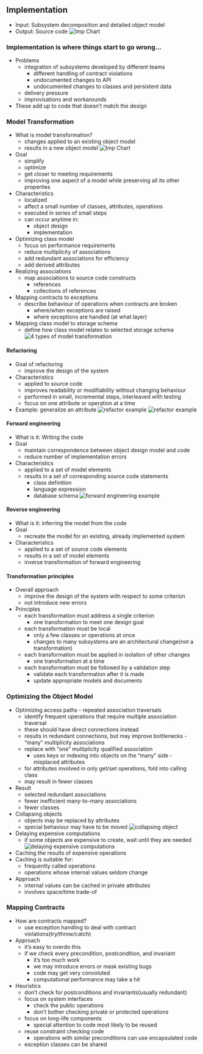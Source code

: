 ## Implementation
  - Input: Subsystem decomposition and detailed object model
  - Output: Source code
![Imp Chart](figs/impchart.png)

### Implementation is where things start to go wrong...
  - Problems
    - integration of subsystems developed by different teams
      - different handling of contract violations
      - undocumented changes to API
      - undocumented changes to classes and persistent data
    - delivery pressure
    - improvisations and workarounds
  - These add up to code that doesn’t match the design
  
### Model Transformation
  - What is model transformation?
    - changes applied to an existing object model
    - results in a new object model
![Imp Chart](figs/modelTransEx.png)
  - Goal
    - simplify
    - optimize
    - get closer to meeting requirements
    - improving one aspect of a model while preserving all its other
properties
  - Characteristics
    - localized
    - affect a small number of classes, attributes, operations
    - executed in series of small steps
    - can occur anytime in:
      - object design
      - implementation
  - Optimizing class model
    - focus on performance requirements
    - reduce multiplicity of associations
    - add redundant associations for efficiency
    - add derived attributes
  - Realizing associations
    - map associations to source code constructs
      - references
      - collections of references
  - Mapping contracts to exceptions
    - describe behaviour of operations when contracts are broken
      - where/when exceptions are raised
      - where exceptions are handled (at what layer)
  - Mapping class model to storage schema
    - define how class model relates to selected storage schema
![4 types of model transformation](figs/4types.png)

#### Refactoring
  - Goal of refactoring
    - improve the design of the system
  - Characteristics
    - applied to source code
    - improves readability or modifiability without changing behaviour
    - performed in small, incremental steps, interleaved with testing
    - focus on one attribute or operation at a time
  - Example: generalize an attribute
![refactor example](figs/refactor1.png)
![refactor example](figs/refactor2.png)
#### Forward engineering
  - What is it: Writing the code
  - Goal
    - maintain correspondence between object design model and code
    - reduce number of implementation errors
  - Characteristics
    - applied to a set of model elements
    - results in a set of corresponding source code statements
      - class definition
      - language expression
      - database schema
![forward engineering example](figs/forwardengineering.png)
#### Reverse engineering
  - What is it: inferring the model from the code
  - Goal
    - recreate the model for an existing, already implemented system
  - Characteristics
    - applied to a set of source code elements
    - results in a set of model elements
    - inverse transformation of forward engineering
#### Transformation principles
  - Overall approach
    - improve the design of the system with respect to some criterion
    - not introduce new errors
  - Principles
    - each transformation must address a single criterion
      - one transformation to meet one design goal
    - each transformation must be local
      - only a few classes or operations at once
      - changes to many subsystems are an architectural change(not a transformation)
    - each transformation must be applied in isolation of other changes
      - one transformation at a time
    - each transformation must be followed by a validation step
      - validate each transformation after it is made
      - update appropriate models and documents
### Optimizing the Object Model
   - Optimizing access paths
    - repeated association traversals
      - identify frequent operations that require multiple association traversal
      - these should have direct connections instead
      - results in redundant connections, but may improve bottlenecks
    - “many” multiplicity associations
      - replace with “one” multiplicity qualified association
        - uses keys or indexing into objects on the “many” side
    - misplaced attributes
      - for attributes involved in only get/set operations, fold into calling class
      - may result in fewer classes
  - Result
    - selected redundant associations
    - fewer inefficient many-to-many associations
    - fewer classes
  - Collapsing objects
    - objects may be replaced by attributes
    - special behaviour may have to be moved
![collapsing object](figs/collapsingobj.png)
  - Delaying expensive computations
    - if some objects are expensive to create, wait until they are needed
![delaying expensive computations](figs/expensivecomputation.png)
  - Caching the results of expensive operations
  - Caching is suitable for:
    - frequently called operations
    - operations whose internal values seldom change
  - Approach
    - internal values can be cached in private attributes
    - involves space/time trade-of

### Mapping Contracts
  - How are contracts mapped?
    - use exception handling to deal with contract violations(try/throw/catch)
  - Approach
    - it’s easy to overdo this
    - if we check every precondition, postcondition, and invariant
      - it’s too much work
      - we may introduce errors or mask existing bugs
      - code may get very convoluted
      - computational performance may take a hit
  - Heuristics
    - don’t check for postconditions and invariants(usually redundant)
    - focus on system interfaces
      - check the public operations
      - don’t bother checking private or protected operations
    - focus on long-life components
      - special attention to code most likely to be reused
    - reuse constraint checking code
      - operations with similar preconditions can use encapsulated code
    - exception classes can be shared
